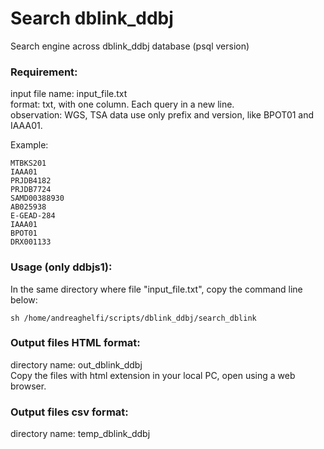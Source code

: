 # Search dblink_ddbj
Search engine across dblink_ddbj database (psql version)

### Requirement:
input file name: input_file.txt <br>
format: txt, with one column. Each query in a new line.<br>
observation: WGS, TSA data use only prefix and version, like BPOT01 and IAAA01.<br>

Example: 
```
MTBKS201
IAAA01
PRJDB4182
PRJDB7724
SAMD00388930
AB025938
E-GEAD-284
IAAA01
BPOT01
DRX001133
```
### Usage (only ddbjs1):
In the same directory where file "input_file.txt", copy the command line below: <br>
```
sh /home/andreaghelfi/scripts/dblink_ddbj/search_dblink
```
### Output files HTML format:
directory name: out_dblink_ddbj <br>
Copy the files with html extension in your local PC, open using a web browser.<br>

### Output files csv format:
directory name: temp_dblink_ddbj <br>
